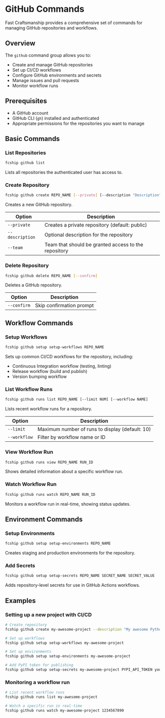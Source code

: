 # GitHub Commands

Fast Craftsmanship provides a comprehensive set of commands for managing GitHub repositories and workflows.

## Overview

The `github` command group allows you to:

- Create and manage GitHub repositories
- Set up CI/CD workflows
- Configure GitHub environments and secrets
- Manage issues and pull requests
- Monitor workflow runs

## Prerequisites

- A GitHub account
- GitHub CLI (`gh`) installed and authenticated
- Appropriate permissions for the repositories you want to manage

## Basic Commands

### List Repositories

```bash
fcship github list
```

Lists all repositories the authenticated user has access to.

### Create Repository

```bash
fcship github create REPO_NAME [--private] [--description "Description"]
```

Creates a new GitHub repository.

| Option | Description |
| ------ | ----------- |
| `--private` | Creates a private repository (default: public) |
| `--description` | Optional description for the repository |
| `--team` | Team that should be granted access to the repository |

### Delete Repository

```bash
fcship github delete REPO_NAME [--confirm]
```

Deletes a GitHub repository.

| Option | Description |
| ------ | ----------- |
| `--confirm` | Skip confirmation prompt |

## Workflow Commands

### Setup Workflows

```bash
fcship github setup setup-workflows REPO_NAME
```

Sets up common CI/CD workflows for the repository, including:

- Continuous Integration workflow (testing, linting)
- Release workflow (build and publish)
- Version bumping workflow

### List Workflow Runs

```bash
fcship github runs list REPO_NAME [--limit NUM] [--workflow NAME]
```

Lists recent workflow runs for a repository.

| Option | Description |
| ------ | ----------- |
| `--limit` | Maximum number of runs to display (default: 10) |
| `--workflow` | Filter by workflow name or ID |

### View Workflow Run

```bash
fcship github runs view REPO_NAME RUN_ID
```

Shows detailed information about a specific workflow run.

### Watch Workflow Run

```bash
fcship github runs watch REPO_NAME RUN_ID
```

Monitors a workflow run in real-time, showing status updates.

## Environment Commands

### Setup Environments

```bash
fcship github setup setup-environments REPO_NAME
```

Creates staging and production environments for the repository.

### Add Secrets

```bash
fcship github setup setup-secrets REPO_NAME SECRET_NAME SECRET_VALUE
```

Adds repository-level secrets for use in GitHub Actions workflows.

## Examples

### Setting up a new project with CI/CD

```bash
# Create repository
fcship github create my-awesome-project --description "My awesome Python project"

# Set up workflows
fcship github setup setup-workflows my-awesome-project

# Set up environments
fcship github setup setup-environments my-awesome-project

# Add PyPI token for publishing
fcship github setup setup-secrets my-awesome-project PYPI_API_TOKEN your-token-value
```

### Monitoring a workflow run

```bash
# List recent workflow runs
fcship github runs list my-awesome-project

# Watch a specific run in real-time
fcship github runs watch my-awesome-project 1234567890
```